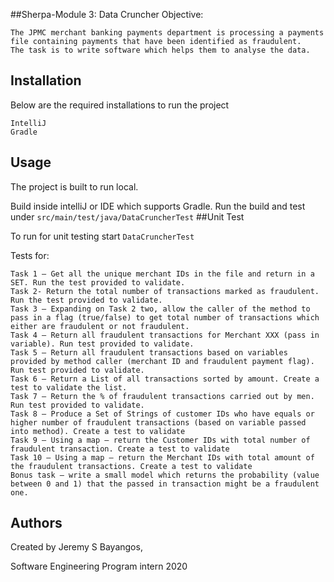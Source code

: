 ##Sherpa-Module 3: Data Cruncher
Objective: 
```
The JPMC merchant banking payments department is processing a payments file containing payments that have been identified as fraudulent.
The task is to write software which helps them to analyse the data. 
```
## Installation

Below are the required installations to run the project

```
IntelliJ
Gradle
```
## Usage
The project is built to run local.

Build inside intelliJ or IDE which supports Gradle.
Run the build and test under
``src/main/test/java/DataCruncherTest``
##Unit Test

To run for unit testing
start 
``DataCruncherTest``

Tests for:
````
Task 1 – Get all the unique merchant IDs in the file and return in a SET. Run the test provided to validate.
Task 2- Return the total number of transactions marked as fraudulent. Run the test provided to validate.
Task 3 – Expanding on Task 2 two, allow the caller of the method to pass in a flag (true/false) to get total number of transactions which either are fraudulent or not fraudulent.
Task 4 – Return all fraudulent transactions for Merchant XXX (pass in variable). Run test provided to validate.
Task 5 – Return all fraudulent transactions based on variables provided by method caller (merchant ID and fraudulent payment flag). Run test provided to validate.
Task 6 – Return a List of all transactions sorted by amount. Create a test to validate the list.
Task 7 – Return the % of fraudulent transactions carried out by men. Run test provided to validate.
Task 8 – Produce a Set of Strings of customer IDs who have equals or higher number of fraudulent transactions (based on variable passed into method). Create a test to validate
Task 9 – Using a map – return the Customer IDs with total number of fraudulent transaction. Create a test to validate
Task 10 – Using a map – return the Merchant IDs with total amount of the fraudulent transactions. Create a test to validate
Bonus task – write a small model which returns the probability (value between 0 and 1) that the passed in transaction might be a fraudulent one.

````
## Authors
Created by Jeremy S Bayangos,

Software Engineering Program intern 2020
